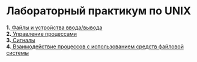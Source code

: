 # Лабораторный практикум по UNIX
**1.**[ Файлы и устройства ввода/вывода](https://github.com/archi144/Lab_Unix/tree/master/Lab1)     
**2.**[ Управление процессами](https://github.com/archi144/Lab_Unix/tree/master/Lab2)  
**3.**[ Сигналы](https://github.com/archi144/Lab_Unix/tree/master/Lab3)  
**4.**[ Взаимодействие процессов с использованием средств файловой системы](https://github.com/archi144/Lab_Unix/tree/master/Lab4)
